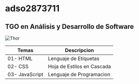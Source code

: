 # adso2873711

## TGO en Análisis y Desarrollo de Software

![Thor](https://hips.hearstapps.com/es.h-cdn.co/fotoes/images/noticias-cine/thor-ragnarok-el-presidente-de-marvel-da-detalles-sobre-la-pelicula/60235252-1-esl-ES/Thor-Ragnarok-El-presidente-de-Marvel-da-detalles-sobre-la-pelicula.jpg)

| Temas | Descripcion |
|-------| ------------|
| 01- HTML| Lenguaje de Etiquetas |
| 02- CSS | Hoja de Estilos en Cascada |
| 03- JavaScript| Lenguaje de Programacion |
